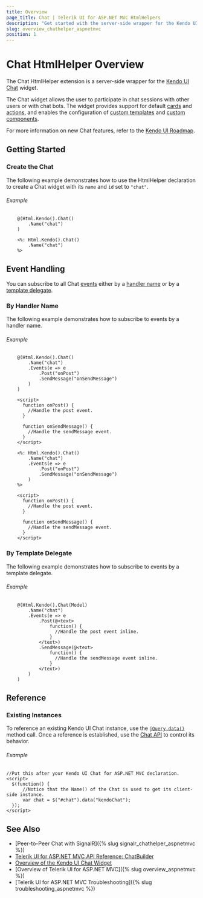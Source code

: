 ```yaml
---
title: Overview
page_title: Chat | Telerik UI for ASP.NET MVC HtmlHelpers
description: "Get started with the server-side wrapper for the Kendo UI Chat widget for ASP.NET MVC."
slug: overview_chathelper_aspnetmvc
position: 1
---
```


# Chat HtmlHelper Overview

The Chat HtmlHelper extension is a server-side wrapper for the [Kendo UI Chat](https://demos.telerik.com/kendo-ui/chat/index) widget.

The Chat widget allows the user to participate in chat sessions with other users or with chat bots. The widget provides support for default [cards](http://docs.telerik.com/kendo-ui/controls/conversational-ui/chat/overview#default-cards) and [actions](http://docs.telerik.com/kendo-ui/controls/conversational-ui/chat/overview#default-actions), and enables the configuration of [custom templates](http://docs.telerik.com/kendo-ui/controls/conversational-ui/chat/overview#custom-templates) and [custom components](http://docs.telerik.com/kendo-ui/controls/conversational-ui/chat/overview#custom-components).

For more information on new Chat features, refer to the [Kendo UI Roadmap](http://www.telerik.com/support/whats-new/kendo-ui-web/roadmap).

## Getting Started

### Create the Chat

The following example demonstrates how to use the HtmlHelper declaration to create a Chat widget with its `name` and `id` set to `"chat"`.

###### Example

```Razor
	@(Html.Kendo().Chat()
		.Name("chat")
	)
```
```ASPX
	<%: Html.Kendo().Chat()
		.Name("chat")
	%>
```

## Event Handling

You can subscribe to all Chat [events](http://docs.telerik.com/kendo-ui/api/javascript/ui/chat) either by a [handler name](#by-handler-name) or by a [template delegate](#by-template-delegate).

### By Handler Name

The following example demonstrates how to subscribe to events by a handler name.

###### Example

```Razor
	@(Html.Kendo().Chat()
		.Name("chat")
		.Events(e => e
			.Post("onPost")
			.SendMessage("onSendMessage")
		)
	)

	<script>
	  function onPost() {
		//Handle the post event.
	  }

	  function onSendMessage() {
		//Handle the sendMessage event.
	  }
	</script>
```
```ASPX
	<%: Html.Kendo().Chat()
		.Name("chat")
		.Events(e => e
			.Post("onPost")
			.SendMessage("onSendMessage")
		)
	%>

	<script>
	  function onPost() {
		//Handle the post event.
	  }

	  function onSendMessage() {
		//Handle the sendMessage event.
	  }
	</script>
```

### By Template Delegate

The following example demonstrates how to subscribe to events by a template delegate.

###### Example

```Razor
	@(Html.Kendo().Chat(Model)
		.Name("chat")
		.Events(e => e
			.Post(@<text>
				function() {
				  //Handle the post event inline.
				}
			</text>)
			.SendMessage(@<text>
				function() {
				  //Handle the sendMessage event inline.
				}
			</text>)
		)
	)
```

## Reference

### Existing Instances

To reference an existing Kendo UI Chat instance, use the [`jQuery.data()`](http://api.jquery.com/jQuery.data/) method call. Once a reference is established, use the [Chat API](http://docs.telerik.com/kendo-ui/api/javascript/ui/chat#methods) to control its behavior.

###### Example

	//Put this after your Kendo UI Chat for ASP.NET MVC declaration.
	<script>
	  $(function() {
		  //Notice that the Name() of the Chat is used to get its client-side instance.
		  var chat = $("#chat").data("kendoChat");
	  });
	</script>

## See Also

* [Peer-to-Peer Chat with SignalR]({% slug signalr_chathelper_aspnetmvc %})
* [Telerik UI for ASP.NET MVC API Reference: ChatBuilder](/api/Kendo.Mvc.UI.Fluent/ChatBuilder)
* [Overview of the Kendo UI Chat Widget](http://docs.telerik.com/kendo-ui/controls/conversational-ui/chat/overview)
* [Overview of Telerik UI for ASP.NET MVC]({% slug overview_aspnetmvc %})
* [Telerik UI for ASP.NET MVC Troubleshooting]({% slug troubleshooting_aspnetmvc %})

